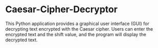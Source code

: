 # Caesar-Cipher-Decryptor
This Python application provides a graphical user interface (GUI) for decrypting text encrypted with the Caesar cipher. Users can enter the encrypted text and the shift value, and the program will display the decrypted text.
